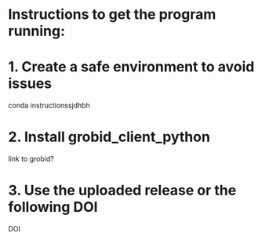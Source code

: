 # Instructions to get the program running:
# 1. Create a safe environment to avoid issues 
conda instructionssjdhbh

# 2. Install grobid_client_python
link to grobid?

# 3. Use the uploaded release or the following DOI
DOI

